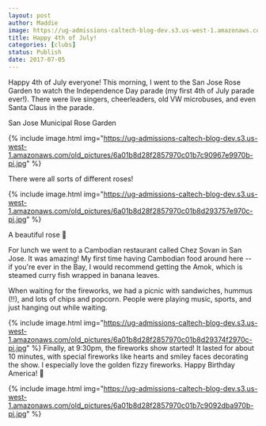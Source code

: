 ```yaml
---
layout: post
author: Maddie
image: https://ug-admissions-caltech-blog-dev.s3.us-west-1.amazonaws.com/old_pictures/6a01b8d28f2857970c01b8d293adb4970c-pi.jpg
title: Happy 4th of July!
categories: [clubs]
status: Publish
date: 2017-07-05
---
```


Happy 4th of July everyone! This morning, I went to the San Jose Rose Garden to watch the Independence Day parade (my first 4th of July parade ever!). There were live singers, cheerleaders, old VW microbuses, and even Santa Claus in the parade.

<div class="photo-caption caption-xid-6a01b8d28f2857970c01b8d293adb4970c" id="caption-xid-6a01b8d28f2857970c01b8d293adb4970c">San Jose Municipal Rose Garden


{% include image.html img="https://ug-admissions-caltech-blog-dev.s3.us-west-1.amazonaws.com/old_pictures/6a01b8d28f2857970c01b7c90967e9970b-pi.jpg" %}<div class="photo-caption caption-xid-6a01b8d28f2857970c01b7c90967e9970b" id="caption-xid-6a01b8d28f2857970c01b7c90967e9970b">There were all sorts of different roses!


{% include image.html img="https://ug-admissions-caltech-blog-dev.s3.us-west-1.amazonaws.com/old_pictures/6a01b8d28f2857970c01b8d293757e970c-pi.jpg" %}<div class="photo-caption caption-xid-6a01b8d28f2857970c01b8d293757e970c" id="caption-xid-6a01b8d28f2857970c01b8d293757e970c">A beautiful rose 🌹

For lunch we went to a Cambodian restaurant called Chez Sovan in San Jose. It was amazing! My first time having Cambodian food around here -- if you're ever in the Bay, I would recommend getting the Amok, which is steamed curry fish wrapped in banana leaves.

When waiting for the fireworks, we had a picnic with sandwiches, hummus (!!), and lots of chips and popcorn. People were playing music, sports, and just hanging out while waiting.


{% include image.html img="https://ug-admissions-caltech-blog-dev.s3.us-west-1.amazonaws.com/old_pictures/6a01b8d28f2857970c01b8d29374f2970c-pi.jpg" %}
Finally, at 9:30pm, the fireworks show started! It lasted for about 10 minutes, with special fireworks like hearts and smiley faces decorating the show. I especially love the golden fizzy fireworks. Happy Birthday America! 🎉


{% include image.html img="https://ug-admissions-caltech-blog-dev.s3.us-west-1.amazonaws.com/old_pictures/6a01b8d28f2857970c01b7c9092dba970b-pi.jpg" %}
